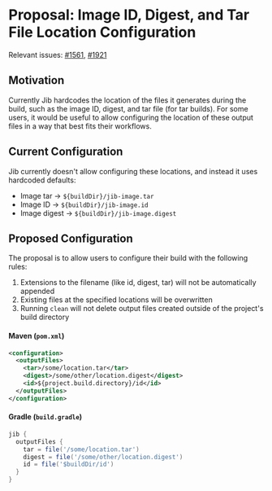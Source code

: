 # Proposal: Image ID, Digest, and Tar File Location Configuration

Relevant issues: [#1561](https://github.com/GoogleContainerTools/jib/issues/1561), [#1921](https://github.com/GoogleContainerTools/jib/pull/1921)

## Motivation

Currently Jib hardcodes the location of the files it generates during the build, such as the image ID, digest,
and tar file (for tar builds). For some users, it would be useful to allow configuring the location of these
output files in a way that best fits their workflows.

## Current Configuration

Jib currently doesn't allow configuring these locations, and instead it uses hardcoded defaults:

- Image tar -> `${buildDir}/jib-image.tar`
- Image ID -> `${buildDir}/jib-image.id`
- Image digest -> `${buildDir}/jib-image.digest`

## Proposed Configuration

The proposal is to allow users to configure their build with the following rules:
1. Extensions to the filename (like id, digest, tar) will not be automatically appended
1. Existing files at the specified locations will be overwritten
1. Running `clean` will not delete output files created outside of the project's build directory

#### Maven (`pom.xml`)
```xml
<configuration>
  <outputFiles>
    <tar>/some/location.tar</tar>
    <digest>/some/other/location.digest</digest>
    <id>${project.build.directory}/id</id>
  </outputFiles>
</configuration>
```

#### Gradle (`build.gradle`)
```groovy
jib {
  outputFiles {
    tar = file('/some/location.tar')
    digest = file('/some/other/location.digest')
    id = file('$buildDir/id')
  }
}
```